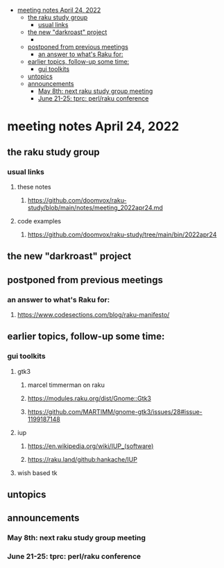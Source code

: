 - [meeting notes April 24, 2022](#org3b4b2ed)
  - [the raku study group](#orgf598d27)
    - [usual links](#orgb7cda94)
  - [the new "darkroast" project](#org7ed203c)
    - [](#org9e1d5b1)
  - [postponed from previous meetings](#org7e0f370)
    - [an answer to what's Raku for:](#org609044a)
  - [earlier topics, follow-up some time:](#orge8e4a51)
    - [gui toolkits](#org8b7e773)
  - [untopics](#org9ab060f)
  - [announcements](#orgee83df3)
    - [May 8th: next raku study group meeting](#orgb33287d)
    - [June 21-25: tprc: perl/raku conference](#orgc0caf38)


<a id="org3b4b2ed"></a>

# meeting notes April 24, 2022


<a id="orgf598d27"></a>

## the raku study group


<a id="orgb7cda94"></a>

### usual links

1.  these notes

    1.  <https://github.com/doomvox/raku-study/blob/main/notes/meeting_2022apr24.md>

2.  code examples

    1.  <https://github.com/doomvox/raku-study/tree/main/bin/2022apr24>


<a id="org7ed203c"></a>

## the new "darkroast" project


<a id="org9e1d5b1"></a>

### 


<a id="org7e0f370"></a>

## postponed from previous meetings


<a id="org609044a"></a>

### an answer to what's Raku for:

1.  <https://www.codesections.com/blog/raku-manifesto/>


<a id="orge8e4a51"></a>

## earlier topics, follow-up some time:


<a id="org8b7e773"></a>

### gui toolkits

1.  gtk3

    1.  marcel timmerman on raku
    
    2.  <https://modules.raku.org/dist/Gnome::Gtk3>
    
    3.  <https://github.com/MARTIMM/gnome-gtk3/issues/28#issue-1199187148>

2.  iup

    1.  <https://en.wikipedia.org/wiki/IUP_(software)>
    
    2.  <https://raku.land/github:hankache/IUP>

3.  wish based tk


<a id="org9ab060f"></a>

## untopics


<a id="orgee83df3"></a>

## announcements


<a id="orgb33287d"></a>

### May 8th: next raku study group meeting


<a id="orgc0caf38"></a>

### June 21-25: tprc: perl/raku conference
